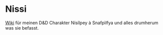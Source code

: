 # Nissi
[Wiki](https://github.com/Sammyyob/Nissi/wiki) für meinen D&amp;D Charakter Nísílpey à Snafpìlfya und alles drumherum was sie befasst.
